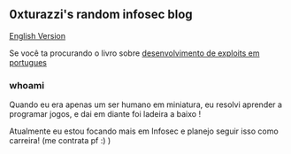 ## 0xturazzi's random infosec blog
[English Version](https://0xturazzi.github.io/index.html)

Se você ta procurando o livro sobre [desenvolvimento de exploits em portugues](https://0xturazzi.github.io/Um-Livrinho-Sobre-Exploit-Dev/book/)

### whoami
Quando eu era apenas um ser humano em miniatura, eu resolvi aprender a programar jogos, e dai em diante foi ladeira a baixo !

Atualmente eu estou focando mais em Infosec e planejo seguir isso como carreira! (me contrata pf :) )

<script src="https://tryhackme.com/badge/43809"></script>

